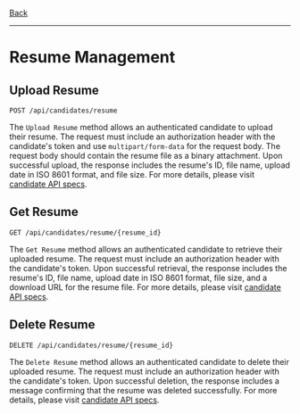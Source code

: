 [Back](/README.md)

---

# Resume Management

## Upload Resume

``` 
POST /api/candidates/resume
```

The `Upload Resume` method allows an authenticated candidate to upload their resume. The request must include an authorization header with the candidate's token and use `multipart/form-data` for the request body. The request body should contain the resume file as a binary attachment. Upon successful upload, the response includes the resume's ID, file name, upload date in ISO 8601 format, and file size. For more details, please visit [candidate API specs](/apis/candidate.md).

## Get Resume

``` 
GET /api/candidates/resume/{resume_id}
```

The `Get Resume` method allows an authenticated candidate to retrieve their uploaded resume. The request must include an authorization header with the candidate's token. Upon successful retrieval, the response includes the resume's ID, file name, upload date in ISO 8601 format, file size, and a download URL for the resume file. For more details, please visit [candidate API specs](/apis/candidate.md).

## Delete Resume

```
DELETE /api/candidates/resume/{resume_id}
```

The `Delete Resume` method allows an authenticated candidate to delete their uploaded resume. The request must include an authorization header with the candidate's token. Upon successful deletion, the response includes a message confirming that the resume was deleted successfully. For more details, please visit [candidate API specs](/apis/candidate.md).